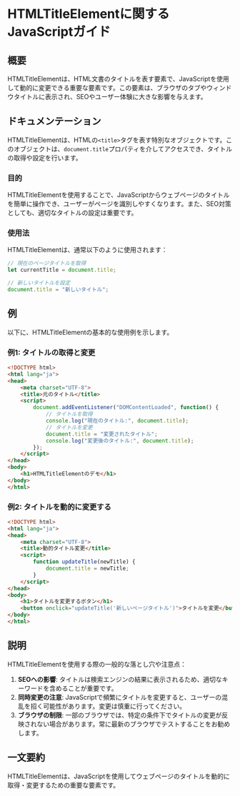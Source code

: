 <!--
Meta Description: # HTMLTitleElementに関するJavaScriptガイド ## 概要 HTMLTitleElementは、HTML文書のタイトルを表す要素で、JavaScriptを使用して動的に変更できる重要な要素です。この要素は、ブラウザのタブやウィンドウタイトルに表示され、SEOやユーザー体験に大...
Meta Keywords: title, document, html, htmltitleelementは, head
-->

# HTMLTitleElementに関するJavaScriptガイド

## 概要
HTMLTitleElementは、HTML文書のタイトルを表す要素で、JavaScriptを使用して動的に変更できる重要な要素です。この要素は、ブラウザのタブやウィンドウタイトルに表示され、SEOやユーザー体験に大きな影響を与えます。

## ドキュメンテーション
HTMLTitleElementは、HTMLの`<title>`タグを表す特別なオブジェクトです。このオブジェクトは、`document.title`プロパティを介してアクセスでき、タイトルの取得や設定を行います。

### 目的
HTMLTitleElementを使用することで、JavaScriptからウェブページのタイトルを簡単に操作でき、ユーザーがページを識別しやすくなります。また、SEO対策としても、適切なタイトルの設定は重要です。

### 使用法
HTMLTitleElementは、通常以下のように使用されます：

```javascript
// 現在のページタイトルを取得
let currentTitle = document.title;

// 新しいタイトルを設定
document.title = "新しいタイトル";
```

## 例
以下に、HTMLTitleElementの基本的な使用例を示します。

### 例1: タイトルの取得と変更
```html
<!DOCTYPE html>
<html lang="ja">
<head>
    <meta charset="UTF-8">
    <title>元のタイトル</title>
    <script>
        document.addEventListener("DOMContentLoaded", function() {
            // タイトルを取得
            console.log("現在のタイトル:", document.title);
            // タイトルを変更
            document.title = "変更されたタイトル";
            console.log("変更後のタイトル:", document.title);
        });
    </script>
</head>
<body>
    <h1>HTMLTitleElementのデモ</h1>
</body>
</html>
```

### 例2: タイトルを動的に変更する
```html
<!DOCTYPE html>
<html lang="ja">
<head>
    <meta charset="UTF-8">
    <title>動的タイトル変更</title>
    <script>
        function updateTitle(newTitle) {
            document.title = newTitle;
        }
    </script>
</head>
<body>
    <h1>タイトルを変更するボタン</h1>
    <button onclick="updateTitle('新しいページタイトル')">タイトルを変更</button>
</body>
</html>
```

## 説明
HTMLTitleElementを使用する際の一般的な落とし穴や注意点：

1. **SEOへの影響**: タイトルは検索エンジンの結果に表示されるため、適切なキーワードを含めることが重要です。
2. **同時変更の注意**: JavaScriptで頻繁にタイトルを変更すると、ユーザーの混乱を招く可能性があります。変更は慎重に行ってください。
3. **ブラウザの制限**: 一部のブラウザでは、特定の条件下でタイトルの変更が反映されない場合があります。常に最新のブラウザでテストすることをお勧めします。

## 一文要約
HTMLTitleElementは、JavaScriptを使用してウェブページのタイトルを動的に取得・変更するための重要な要素です。